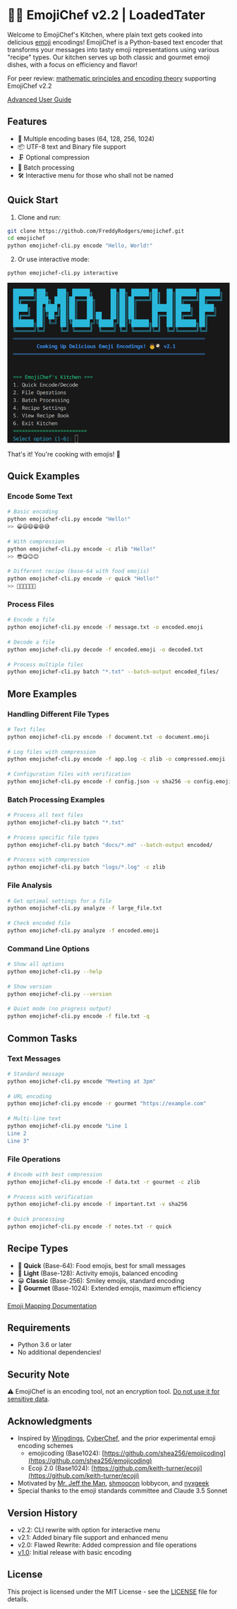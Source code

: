 # 👨‍🍳 EmojiChef v2.2 | LoadedTater

Welcome to EmojiChef's Kitchen, where plain text gets cooked into delicious [emoji](https://home.unicode.org/emoji/) encodings! EmojiChef is a Python-based text encoder that transforms your messages into tasty emoji representations using various "recipe" types. Our kitchen serves up both classic and gourmet emoji dishes, with a focus on efficiency and flavor!

For peer review: [mathematic principles and encoding theory](docs/emojichef-v2-math.md) supporting EmojiChef v2.2

[Advanced User Guide](docs/emojichef-advanced-guide.md)

## Features

- 🔄 Multiple encoding bases (64, 128, 256, 1024)
- 📦 UTF-8 text and Binary file support
- 🗜️ Optional compression
- 📁 Batch processing
- 🛠️ Interactive menu for those who shall not be named

## Quick Start

1. Clone and run:
```bash
git clone https://github.com/FreddyRodgers/emojichef.git
cd emojichef
python emojichef-cli.py encode "Hello, World!"
```

2. Or use interactive mode:
```bash
python emojichef-cli.py interactive
```

![image](images/interactive-menu.png)

That's it! You're cooking with emojis! 🎉

## Quick Examples

### Encode Some Text
```bash
# Basic encoding
python emojichef-cli.py encode "Hello!"
>> 😀😃😄😁😆😅

# With compression
python emojichef-cli.py encode -c zlib "Hello!"
>> 😎😋😉😊

# Different recipe (base-64 with food emojis)
python emojichef-cli.py encode -r quick "Hello!"
>> 🍅🍆🍇🍈🍉🍊
```

### Process Files
```bash
# Encode a file
python emojichef-cli.py encode -f message.txt -o encoded.emoji

# Decode a file
python emojichef-cli.py decode -f encoded.emoji -o decoded.txt

# Process multiple files
python emojichef-cli.py batch "*.txt" --batch-output encoded_files/
```

## More Examples

### Handling Different File Types
```bash
# Text files
python emojichef-cli.py encode -f document.txt -o document.emoji

# Log files with compression
python emojichef-cli.py encode -f app.log -c zlib -o compressed.emoji

# Configuration files with verification
python emojichef-cli.py encode -f config.json -v sha256 -o config.emoji
```

### Batch Processing Examples
```bash
# Process all text files
python emojichef-cli.py batch "*.txt" 

# Process specific file types
python emojichef-cli.py batch "docs/*.md" --batch-output encoded/

# Process with compression
python emojichef-cli.py batch "logs/*.log" -c zlib
```

### File Analysis
```bash
# Get optimal settings for a file
python emojichef-cli.py analyze -f large_file.txt

# Check encoded file
python emojichef-cli.py analyze -f encoded.emoji
```

### Command Line Options
```bash
# Show all options
python emojichef-cli.py --help

# Show version
python emojichef-cli.py --version

# Quiet mode (no progress output)
python emojichef-cli.py encode -f file.txt -q
```

## Common Tasks

### Text Messages
```bash
# Standard message
python emojichef-cli.py encode "Meeting at 3pm"

# URL encoding
python emojichef-cli.py encode -r gourmet "https://example.com"

# Multi-line text
python emojichef-cli.py encode "Line 1
Line 2
Line 3"
```

### File Operations
```bash
# Encode with best compression
python emojichef-cli.py encode -f data.txt -r gourmet -c zlib

# Process with verification
python emojichef-cli.py encode -f important.txt -v sha256

# Quick processing
python emojichef-cli.py encode -f notes.txt -r quick
```

## Recipe Types

- 🍅 **Quick** (Base-64): Food emojis, best for small messages
- 🎰 **Light** (Base-128): Activity emojis, balanced encoding
- 😀 **Classic** (Base-256): Smiley emojis, standard encoding
- 🤠 **Gourmet** (Base-1024): Extended emojis, maximum efficiency

###
[Emoji Mapping Documentation](docs/emoji-mappings.md)

## Requirements

- Python 3.6 or later
- No additional dependencies!

## Security Note

⚠️ EmojiChef is an encoding tool, not an encryption tool. [Do not use it for sensitive data](docs/emojichef-security-notice.md).

## Acknowledgments

- Inspired by [Wingdings](https://en.wikipedia.org/wiki/Wingdings), [CyberChef](https://github.com/gchq/CyberChef), and the prior experimental emoji encoding schemes 
   - emojicoding (Base1024): [https://github.com/shea256/emojicoding](https://github.com/shea256/emojicoding)
   - Ecoji 2.0 (Base1024): [https://github.com/keith-turner/ecoji](https://github.com/keith-turner/ecoji)
- Motivated by [Mr. Jeff the Man](https://x.com/MrJeffMan), [shmoocon](https://shmoocon.org) lobbycon, and [nyxgeek](https://x.com/nyxgeek) 
- Special thanks to the emoji standards committee and Claude 3.5 Sonnet

## Version History

- v2.2: CLI rewrite with option for interactive menu
- v2.1: Added binary file support and enhanced menu
- v2.0: Flawed Rewrite: Added compression and file operations
- [v1.0](https://github.com/FreddyRodgers/emojichef-v1): Initial release with basic encoding

## License

This project is licensed under the MIT License - see the [LICENSE](LICENSE.MD) file for details.
